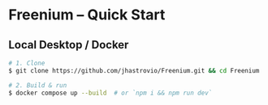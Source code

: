 # Freenium – Quick Start

## Local Desktop / Docker
```bash
# 1. Clone
$ git clone https://github.com/jhastrovio/Freenium.git && cd Freenium

# 2. Build & run
$ docker compose up --build  # or `npm i && npm run dev`